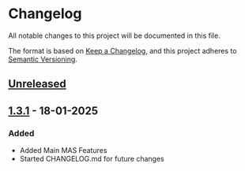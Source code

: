 # Changelog

All notable changes to this project will be documented in this file.

The format is based on [Keep a Changelog](https://keepachangelog.com/en/1.1.0/),
and this project adheres to [Semantic Versioning](https://semver.org/spec/v2.0.0.html).

## [Unreleased]



## [1.3.1] - 18-01-2025

### Added

- Added Main MAS Features
- Started CHANGELOG.md for future changes


[unreleased]: https://github.com/jackcooperdev/CauldronAuthentication/compare/master...development
[1.3.1]: https://github.com/jackcooperdev/CauldronAuthentication/compare/1.3.0...1.3.1
